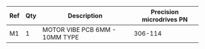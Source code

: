 |Ref|Qty|Description|Precision microdrives PN|
|---|---|-----------|------|
|M1|1|MOTOR VIBE PCB 6MM - 10MM TYPE|306-114|


